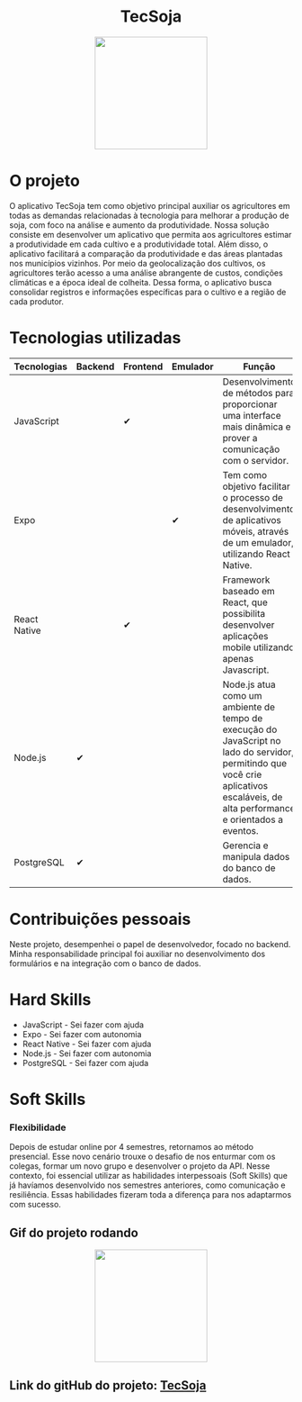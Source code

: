<h1 align="center"> TecSoja </h1>
<div align="center">
<img src="https://github.com/alira1984/PortifolioTG/blob/main/APIs/API-04/tecsoja.svg" width="200px"/>
</div>

# O projeto 

  <p> O aplicativo TecSoja tem como objetivo principal auxiliar os agricultores em todas as demandas relacionadas à tecnologia para melhorar a produção de soja, com foco na análise e aumento da produtividade. Nossa solução consiste em desenvolver um aplicativo que permita aos agricultores estimar a produtividade em cada cultivo e a produtividade total. Além disso, o aplicativo facilitará a comparação da produtividade e das áreas plantadas nos municípios vizinhos. Por meio da geolocalização dos cultivos, os agricultores terão acesso a uma análise abrangente de custos, condições climáticas e a época ideal de colheita. Dessa forma, o aplicativo busca consolidar registros e informações específicas para o cultivo e a região de cada produtor. </p>
  
  # Tecnologias utilizadas
| Tecnologias  | Backend | Frontend | Emulador | Função |
| ------------- | ------------- | ------------- | -------------- | ------------- |
| JavaScript  |  |  ✔  |   |Desenvolvimento de métodos para proporcionar uma interface mais dinâmica e prover a comunicação com o servidor.|
| Expo  |   | |   ✔  | Tem como objetivo facilitar o processo de desenvolvimento de aplicativos móveis, através de um emulador, utilizando React Native.|
| React Native  |  |  ✔ |   | Framework baseado em React, que possibilita desenvolver aplicações mobile utilizando apenas Javascript.|
| Node.js  |  ✔  |  |   | Node.js atua como um ambiente de tempo de execução do JavaScript no lado do servidor, permitindo que você crie aplicativos escaláveis, de alta performance e orientados a eventos.|
| PostgreSQL  |  ✔  |  |   | Gerencia e manipula dados do banco de dados.|

# Contribuições pessoais
Neste projeto, desempenhei o papel de desenvolvedor, focado no backend. Minha responsabilidade principal foi auxiliar no desenvolvimento dos formulários e na integração com o banco de dados.


# Hard Skills
* JavaScript - Sei fazer com ajuda
* Expo - Sei fazer com autonomia
* React Native - Sei fazer com ajuda
* Node.js - Sei fazer com autonomia
* PostgreSQL - Sei fazer com ajuda


# Soft Skills
### Flexibilidade
Depois de estudar online por 4 semestres, retornamos ao método presencial. Esse novo cenário trouxe o desafio de nos enturmar com os colegas, formar um novo grupo e desenvolver o projeto da API. Nesse contexto, foi essencial utilizar as habilidades interpessoais (Soft Skills) que já havíamos desenvolvido nos semestres anteriores, como comunicação e resiliência. Essas habilidades fizeram toda a diferença para nos adaptarmos com sucesso.



## Gif do projeto rodando
<div align="center">
<img src="https://github.com/alira1984/PortifolioTG/blob/main/APIs/API-04/tecsoja.gif" width="200px"/>
</div>

## Link do gitHub do projeto: [TecSoja](https://github.com/ThomasPalma1/FatecAPI-04)
 




